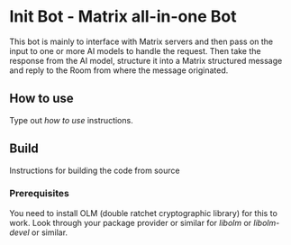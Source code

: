 # Init Bot - Matrix all-in-one Bot
This bot is mainly to interface with Matrix servers and then pass on the input to one or more AI
models to handle the request. Then take the response from the AI model, structure it into a Matrix
structured message and reply to the Room from where the message originated.

## How to use
Type out _how to use_ instructions.

## Build
Instructions for building the code from source
### Prerequisites
You need to install OLM (double ratchet cryptographic library) for this to work.
Look through your package provider or similar for _libolm_ or _libolm-devel_ or similar.